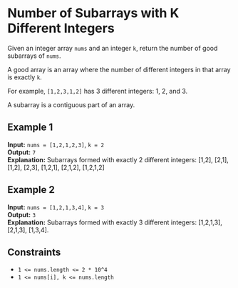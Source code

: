 # Number of Subarrays with K Different Integers

Given an integer array `nums` and an integer `k`, return the number of good subarrays of `nums`.

A good array is an array where the number of different integers in that array is exactly `k`.

For example, `[1,2,3,1,2]` has 3 different integers: 1, 2, and 3.

A subarray is a contiguous part of an array.

## Example 1

**Input:** `nums = [1,2,1,2,3]`, `k = 2`  
**Output:** `7`  
**Explanation:** Subarrays formed with exactly 2 different integers: [1,2], [2,1], [1,2], [2,3], [1,2,1], [2,1,2], [1,2,1,2]

## Example 2

**Input:** `nums = [1,2,1,3,4]`, `k = 3`  
**Output:** `3`  
**Explanation:** Subarrays formed with exactly 3 different integers: [1,2,1,3], [2,1,3], [1,3,4].

## Constraints

- `1 <= nums.length <= 2 * 10^4`
- `1 <= nums[i], k <= nums.length`
